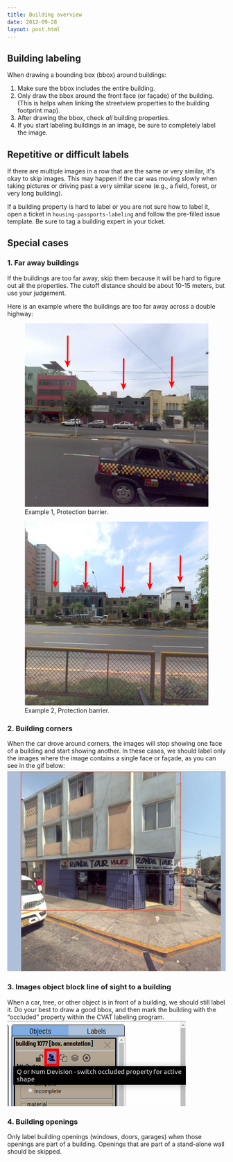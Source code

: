 ```yaml
---
title: Building overview
date: 2012-09-28
layout: post.html
---
```

## Building labeling
When drawing a bounding box (bbox) around buildings:
1. Make sure the bbox includes the entire building.
2. Only draw the bbox around the front face (or façade) of the building. (This is helps when linking the streetview properties to the building footprint map).
3. After drawing the bbox, check *all* building properties.
4. If you start labeling buildings in an image, be sure to completely label the image.

## Repetitive or difficult labels
If there are multiple images in a row that are the same or very similar, it's okay to skip images. This may happen if the car was moving slowly when taking pictures or driving past a very similar scene (e.g., a field, forest, or very long building).

If a building property is hard to label or you are not sure how to label it, open a ticket in `housing-passports-labeling` and follow the pre-filled issue template. Be sure to tag a building expert in your ticket.

## Special cases
### 1. Far away buildings
If the buildings are too far away, skip them because it will be hard to figure out all the properties. The cutoff distance should be about 10-15 meters, but use your judgement. 

Here is an example where the buildings are too far away across a double highway:

<div class="gallery">
    <figure >
        <img src="/assets/graphics/content_blogs/far_away_1.png">
        <figcaption> Example 1, Protection barrier.</figcaption>
    </figure>
    <figure >
        <img src="/assets/graphics/content_blogs/far_away_2.png">
        <figcaption> Example 2, Protection barrier.</figcaption>
    </figure>
</div>

### 2. Building corners
When the car drove around corners, the images will stop showing one face of a building and start showing another. In these cases, we should label only the images where the image contains a single face or façade, as you can see in the gif below:
![corner](/assets/graphics/content_blogs/building_corners.gif)

### 3. Images object block line of sight to a building
When a car, tree, or other object is in front of a building, we should still label it. Do your best to draw a good bbox, and then mark the building with the “occluded” property within the CVAT labeling program.
![image](/assets/graphics/content_blogs/images_object_block_line.png)

### 4. Building openings
Only label building openings (windows, doors, garages) when those openings are part of a building. Openings that are part of a stand-alone wall should be skipped.